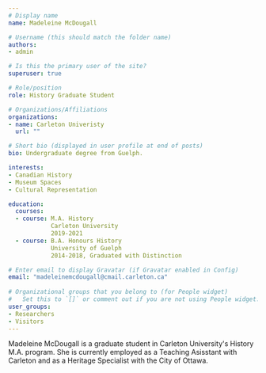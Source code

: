 ```yaml
---
# Display name
name: Madeleine McDougall

# Username (this should match the folder name)
authors:
- admin

# Is this the primary user of the site?
superuser: true

# Role/position
role: History Graduate Student

# Organizations/Affiliations
organizations:
- name: Carleton Univeristy
  url: ""

# Short bio (displayed in user profile at end of posts)
bio: Undergraduate degree from Guelph.

interests:
- Canadian History
- Museum Spaces
- Cultural Representation

education:
  courses:
  - course: M.A. History
            Carleton University
            2019-2021
  - course: B.A. Honours History
            University of Guelph
            2014-2018, Graduated with Distinction

# Enter email to display Gravatar (if Gravatar enabled in Config)
email: "madeleinemcdougall@cmail.carleton.ca"
  
# Organizational groups that you belong to (for People widget)
#   Set this to `[]` or comment out if you are not using People widget.  
user_groups:
- Researchers
- Visitors
---
```


Madeleine McDougall is a graduate student in Carleton University's History M.A. program. She is currently employed as a Teaching Asisstant with Carleton and as a Heritage Specialist with the City of Ottawa. 
